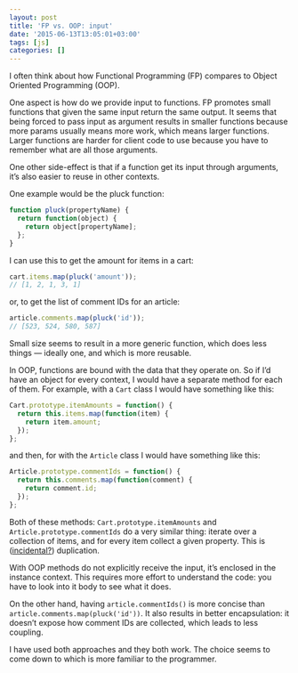 ```yaml
---
layout: post
title: 'FP vs. OOP: input'
date: '2015-06-13T13:05:01+03:00'
tags: [js]
categories: []
---
```

I often think about how Functional Programming (FP) compares to Object
Oriented Programming (OOP).

One aspect is how do we provide input to functions. FP promotes small
functions that given the same input return the same output. It seems
that being forced to pass input as argument results in smaller functions
because more params usually means more work, which means larger
functions. Larger functions are harder for client code to use because
you have to remember what are all those arguments.

One other side-effect is that if a function get its input through
arguments, it’s also easier to reuse in other contexts.

One example would be the pluck function:

```js
function pluck(propertyName) {
  return function(object) {
    return object[propertyName];
  };
}
```

I can use this to get the amount for items in a cart:

```js
cart.items.map(pluck('amount'));
// [1, 2, 1, 3, 1]
```

or, to get the list of comment IDs for an article:

```js
article.comments.map(pluck('id'));
// [523, 524, 580, 587]
```

Small size seems to result in a more generic function, which does less
things — ideally one, and which is more reusable.

In OOP, functions are bound with the data that they operate on. So if
I’d have an object for every context, I would have a separate method for
each of them. For example, with a `Cart` class I would have something
like this:

```js
Cart.prototype.itemAmounts = function() {
  return this.items.map(function(item) {
    return item.amount;
  });
};
```

and then, for with the `Article` class I would have something like this:

```js
Article.prototype.commentIds = function() {
  return this.comments.map(function(comment) {
    return comment.id;
  });
};
```

Both of these methods: `Cart.prototype.itemAmounts` and
`Article.prototype.commentIds` do a very similar thing: iterate over a
collection of items, and for every item collect a given property. This
is ([incidental?](https://www.youtube.com/watch?t=374&v=Is8ThG6Fetg))
duplication.

With OOP methods do not explicitly receive the input, it’s enclosed in
the instance context. This requires more effort to understand the code:
you have to look into it body to see what it does.

On the other hand, having `article.commentIds()` is more concise than
`article.comments.map(pluck('id'))`. It also results in better
encapsulation: it doesn’t expose how comment IDs are collected, which
leads to less coupling.

I have used both approaches and they both work. The choice seems to come
down to which is more familiar to the programmer.
